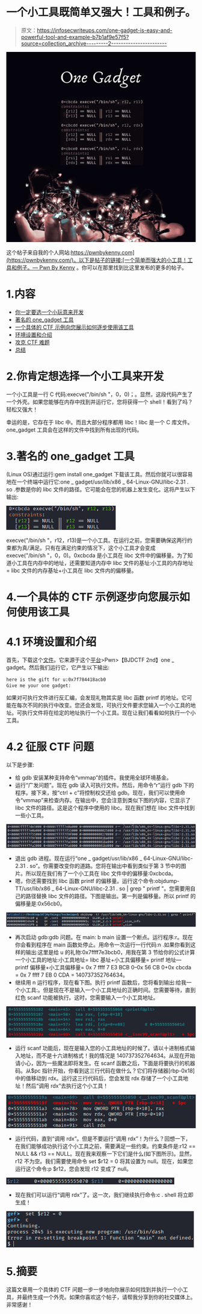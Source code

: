 # 一个小工具既简单又强大！工具和例子。

> 原文：<https://infosecwriteups.com/one-gadget-is-easy-and-powerful-tool-and-example-b7b1af9e57f5?source=collection_archive---------2----------------------->

![](img/818f3b017aa456415e4ca956a9ffcae6.png)

这个帖子来自我的个人网站:[https://pwnbykenny.com](https://pwnbykenny.com/)。以下是帖子的链接:[一个简单而强大的小工具！工具和例子。— Pwn By Kenny](https://pwnbykenny.com/en/2020/12/31/one-gadget-easy-powerful-tool-example/) 。你可以在那里找到比这里发布的更多的帖子。

# 1.内容

*   [你一定要选一个小玩意来开发](https://pwnbykenny.com/en/2020/12/31/one-gadget-easy-powerful-tool-example/#one-gadget-exploitation)
*   [著名的 one_gadget 工具](https://pwnbykenny.com/en/2020/12/31/one-gadget-easy-powerful-tool-example/#one-gadget-tool)
*   [一个具体的 CTF 示例向您展示如何逐步使用该工具](https://pwnbykenny.com/en/2020/12/31/one-gadget-easy-powerful-tool-example/#ctf-example)
*   [环境设置和介绍](https://pwnbykenny.com/en/2020/12/31/one-gadget-easy-powerful-tool-example/#environment-introduction)
*   [攻克 CTF 难题](https://pwnbykenny.com/en/2020/12/31/one-gadget-easy-powerful-tool-example/#conquer-ctf)
*   [总结](https://pwnbykenny.com/en/2020/12/31/one-gadget-easy-powerful-tool-example/#summary)

# 2.你肯定想选择一个小工具来开发

一个小工具是一行 C 代码:execve("/bin/sh "，0，0)；。显然，这段代码产生了一个外壳。如果您能够在内存中找到并运行它，您将获得一个 shell！看到了吗？轻松又强大！

幸运的是，它存在于 libc 中。而且大部分程序都用 libc！libc 是一个 C 库文件。one_gadget 工具会在这样的文件中找到所有出现的代码。

# 3.著名的 one_gadget 工具

(Linux OS)通过运行:gem install one_gadget 下载该工具。然后你就可以很容易地在一个终端中运行它:one _ gadget/usr/lib/x86 _ 64-Linux-GNU/libc-2.31 . so .参数是你的 libc 文件的路径。它可能会在您的机器上发生变化。这将产生以下输出:

![](img/23a978b8d4fc07d92a494783265ab508.png)

execve("/bin/sh "，r12，r13)是一个小工具。在运行之前，您需要确保这两行约束都为真/满足。只有在满足约束的情况下，这个小工具才会变成 execve("/bin/sh "，0，0)。0xcbcda 是小工具在 libc 文件中的偏移量。为了知道小工具在内存中的地址，还需要知道内存中 libc 文件的基址:小工具的内存地址= libc 文件的内存基址+小工具在 libc 文件内的偏移量。

# 4.一个具体的 CTF 示例逐步向您展示如何使用该工具

# 4.1 环境设置和介绍

首先，下载这个[文件](https://drive.google.com/file/d/1sunenD-xl6pZrrd38TFAi3cfgbwu1sS3/view?usp=sharing)。它来源于这个[平台](https://buuoj.cn/challenges)>Pwn>【BJDCTF 2nd】one _ gadget。然后我们运行它，它产生以下输出:

```
here is the gift for u:0x7f784418acb0
Give me your one gadget:
```

如果对可执行文件进行反汇编，会发现礼物其实是 libc 函数 printf 的地址。它可能在每次不同的执行中改变。您还会发现，可执行文件要求您输入一个小工具的地址。可执行文件将在给定的地址执行一个小工具。现在让我们看看如何执行一个小工具。

# 4.2 征服 CTF 问题

以下是步骤:

*   给 gdb 安装某种支持命令“vmmap”的插件。我使用全球环境基金。
*   运行“广发问题”。现在 gdb 读入可执行文件。然后，用命令“r”运行 gdb 下的程序。接下来，按“ctrl + c”将控制权交还给 gdb。现在，我们可以使用命令“vmmap”来检查内存。在输出中，您会注意到类似下图的内容，它显示了 libc 文件的路径。这是这个程序中使用的 libc。现在我们想在 libc 文件中找到一些小工具。

![](img/4fff15286d3a2a70cd9e36a22d43e44d.png)

*   退出 gdb 进程。现在运行“one _ gadget/usr/lib/x86 _ 64-Linux-GNU/libc-2.31 . so”。你需要改变你的道路。您将在输出中看到类似于第 3 节中的图片。所以现在我们有了一个小工具在 libc 文件中的偏移量:0xcbcda。
*   嗯，你还需要找到 libc 函数 printf 的偏移量。运行这个命令:objdump-TT/usr/lib/x86 _ 64-Linux-GNU/libc-2.31 . so | grep " printf "。您需要用自己的路径替换 libc 文件的路径。下图是输出。第一列是偏移量。所以 printf 的偏移量是:0x56cb0。

![](img/911ff5e45d5c6321a566f6522f7263da.png)

*   再次启动 gdb:gdb 问题。在 main: b main 设置一个断点。运行程序:r。现在你会看到程序在 main 函数处停止。用命令一次运行一行代码:n .如果你看到这样的输出:这里是给 u 的礼物:0x7ffff7e3bcb0，用我在第 3 节给你的公式计算一个小工具的地址:小工具地址= libc 基址+小工具偏移量= printf 地址— printf 偏移量+小工具偏移量= 0x 7 ffff 7 E3 BCB 0–0x 56 CB 0+0x cbcda = 0x 7 ffff 7 EB 0 CDA = 140737352764634。
*   继续用 n 运行程序，现在看下图。执行 printf 函数后，您将看到输出:给我一个小工具:。但是现在不是输入一个小工具地址的正确时间。您需要等待，直到红色 scanf 功能被执行。这时，您需要输入一个小工具地址。

![](img/f22bfed4479c35f7b6ebf46fb9813997.png)

*   运行 scanf 功能后，现在是输入您的小工具地址的时候了。请以十进制格式输入地址，而不是十六进制格式！我的情况是 140737352764634。从现在开始请小心，因为一些魔法即将发生。在 scanf 函数之后，下面是将要执行的机器码。从$pc 指针开始，你看到这三行代码在做什么？它们将存储器[rbp-0x18]中的值移动到 rdx。运行这三行代码后，您会发现 rdx 存储了一个小工具地址！然后“调用 rdx”去执行这个小工具！

![](img/a4e4b52169fdbeb3824cb4ebe47a4c78.png)

*   运行代码，直到“调用 rdx”。但是不要运行“调用 rdx”！为什么？回想一下，在我们能够成功执行这个小工具之前，需要满足一些约束。约束条件是:r12 == NULL && r13 == NULL。现在我来观察一下它们是什么(如下图所示)。显然，r12 不为空。我们需要使用命令 set $r12 = 0 将其设置为 null。现在，如果您运行这个命令:p $r12，您会发现 r12 变成了 null。

![](img/0eeb10aa4f67a44bb1823dadab44ceda.png)

*   现在我们可以运行“调用 rdx”了。这一次，我们继续执行命令:c . shell 将立即生成！

![](img/503633323094491cb2e16be08bec8195.png)

# 5.摘要

这篇文章用一个具体的 CTF 问题一步一步地向你展示如何找到并执行一个小工具，并最终生成一个外壳。如果你喜欢这个帖子，请帮我分享到你的社交媒体上。非常感谢！